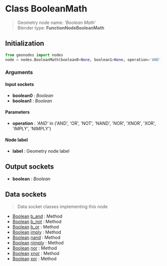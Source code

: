 
# Class BooleanMath

> Geometry node name: _'Boolean Math'_<br>Blender type:  **FunctionNodeBooleanMath**

## Initialization


```python
from geonodes import nodes
node = nodes.BooleanMath(boolean0=None, boolean1=None, operation='AND', label=None)
```


### Arguments


#### Input sockets



- **boolean0** : _Boolean_
- **boolean1** : _Boolean_



#### Parameters



- **operation** : _'AND'_ in ('AND', 'OR', 'NOT', 'NAND', 'NOR', 'XNOR', 'XOR', 'IMPLY', 'NIMPLY')



#### Node label



- **label** : Geometry node label



## Output sockets



- **boolean** : _Boolean_



## Data sockets

> Data socket classes implementing this node


- [Boolean](./sockets/Boolean.md) [b_and](./sockets/Boolean.md#b_and) : Method
- [Boolean](./sockets/Boolean.md) [b_not](./sockets/Boolean.md#b_not) : Method
- [Boolean](./sockets/Boolean.md) [b_or](./sockets/Boolean.md#b_or) : Method
- [Boolean](./sockets/Boolean.md) [imply](./sockets/Boolean.md#imply) : Method
- [Boolean](./sockets/Boolean.md) [nand](./sockets/Boolean.md#nand) : Method
- [Boolean](./sockets/Boolean.md) [nimply](./sockets/Boolean.md#nimply) : Method
- [Boolean](./sockets/Boolean.md) [nor](./sockets/Boolean.md#nor) : Method
- [Boolean](./sockets/Boolean.md) [xnor](./sockets/Boolean.md#xnor) : Method
- [Boolean](./sockets/Boolean.md) [xor](./sockets/Boolean.md#xor) : Method


